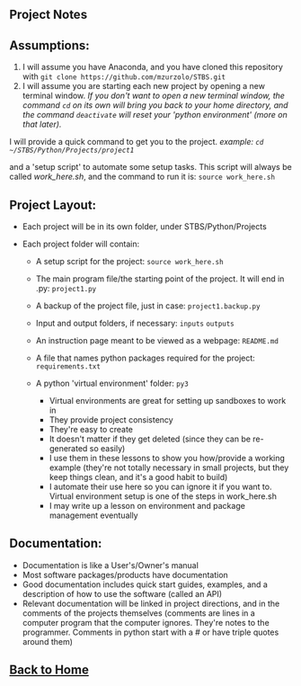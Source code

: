 ## Project Notes

## Assumptions:

1. I will assume you have Anaconda, and you have cloned this repository with `git clone https://github.com/mzurzolo/STBS.git`
2. I will assume you are starting each new project by opening a new terminal window. _If you don't want to open a new terminal window, the command `cd` on its own will bring you back to your home directory, and the command `deactivate` will reset your 'python environment' (more on that later)._

  I will provide a quick command to get you to the project. _example: `cd ~/STBS/Python/Projects/project1`_

  and a 'setup script' to automate some setup tasks. This script will always be called _work_here.sh_, and the command to run it is: `source work_here.sh`

## Project Layout:

- Each project will be in its own folder, under STBS/Python/Projects
- Each project folder will contain:

  - A setup script for the project: `source work_here.sh`
  - The main program file/the starting point of the project. It will end in .py: `project1.py`
  - A backup of the project file, just in case: `project1.backup.py`
  - Input and output folders, if necessary: `inputs` `outputs`
  - An instruction page meant to be viewed as a webpage: `README.md`
  - A file that names python packages required for the project: `requirements.txt`
  - A python 'virtual environment' folder: `py3`

    - Virtual environments are great for setting up sandboxes to work in
    - They provide project consistency
    - They're easy to create
    - It doesn't matter if they get deleted (since they can be re-generated so easily)
    - I use them in these lessons to show you how/provide a working example (they're not totally necessary in small projects, but they keep things clean, and it's a good habit to build)
    - I automate their use here so you can ignore it if you want to. Virtual environment setup is one of the steps in work_here.sh
    - I may write up a lesson on environment and package management eventually

## Documentation:

- Documentation is like a User's/Owner's manual
- Most software packages/products have documentation
- Good documentation includes quick start guides, examples, and a description of how to use the software (called an API)
- Relevant documentation will be linked in project directions, and in the comments of the projects themselves (comments are lines in a computer program that the computer ignores. They're notes to the programmer. Comments in python start with a # or have triple quotes around them)

## [Back to Home](https://skiptheboringstuff.com)
